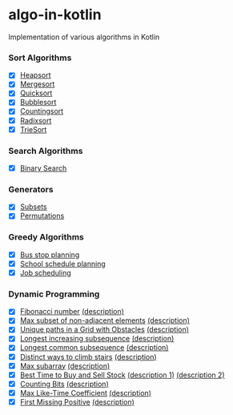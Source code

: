 # algo-in-kotlin
Implementation of various algorithms in Kotlin

### Sort Algorithms
- [x] [Heapsort](../main/src/main/kotlin/sk/mkiss/algorithms/sort/HeapSort.kt)
- [x] [Mergesort](../main/src/main/kotlin/sk/mkiss/algorithms/sort/MergeSort.kt)
- [x] [Quicksort](../main/src/main/kotlin/sk/mkiss/algorithms/sort/QuickSort.kt)
- [x] [Bubblesort](../main/src/main/kotlin/sk/mkiss/algorithms/sort/BubbleSort.kt)
- [x] [Countingsort](../main/src/main/kotlin/sk/mkiss/algorithms/sort/CountingSort.kt)
- [x] [Radixsort](../main/src/main/kotlin/sk/mkiss/algorithms/sort/RadixSort.kt)
- [x] [TrieSort](../main/src/main/kotlin/sk/mkiss/algorithms/sort/TrieSort.kt)

### Search Algorithms
- [x] [Binary Search](../main/src/main/kotlin/sk/mkiss/algorithms/search/BinarySearch.kt)

### Generators
- [x] [Subsets](../main/src/main/kotlin/sk/mkiss/algorithms/generator/SubsetsGenerator.kt)
- [x] [Permutations](../main/src/main/kotlin/sk/mkiss/algorithms/generator/PermutationsGenerator.kt)

### Greedy Algorithms
- [x] [Bus stop planning](../main/src/main/kotlin/sk/mkiss/algorithms/greedy/BusStopPlanner.kt)
- [x] [School schedule planning](../main/src/main/kotlin/sk/mkiss/algorithms/greedy/SchoolSchedulePlanner.kt)
- [x] [Job scheduling](../main/src/main/kotlin/sk/mkiss/algorithms/greedy/JobScheduler.kt)

### Dynamic Programming
- [x] [Fibonacci number](../main/src/main/kotlin/sk/mkiss/algorithms/dynamic/Fibonacci.kt) [(description)](https://en.wikipedia.org/wiki/Fibonacci_number)
- [x] [Max subset of non-adjacent elements](../main/src/main/kotlin/sk/mkiss/algorithms/dynamic/MaxNonAdjacentSubsetSumCalculator.kt) [(description)](https://www.hackerrank.com/challenges/max-array-sum)
- [x] [Unique paths in a Grid with Obstacles](../main/src/main/kotlin/sk/mkiss/algorithms/dynamic/GridWithObstacles.kt) [(description)](https://www.geeksforgeeks.org/unique-paths-in-a-grid-with-obstacles)
- [x] [Longest increasing subsequence](../main/src/main/kotlin/sk/mkiss/algorithms/dynamic/LongestIncreasingSubsequence.kt) [(description)](https://www.hackerrank.com/challenges/longest-increasing-subsequent)
- [x] [Longest common subsequence](../main/src/main/kotlin/sk/mkiss/algorithms/dynamic/LongestCommonSubsequence.kt) [(description)](https://www.hackerrank.com/challenges/dynamic-programming-classics-the-longest-common-subsequence)
- [x] [Distinct ways to climb stairs](../main/src/main/kotlin/sk/mkiss/algorithms/dynamic/ClimbingStairsSolution.kt) [(description)](https://leetcode.com/problems/climbing-stairs)
- [x] [Max subarray](../main/src/main/kotlin/sk/mkiss/algorithms/dynamic/MaxSubarray.kt) [(description)](https://leetcode.com/problems/maximum-subarray)
- [x] [Best Time to Buy and Sell Stock](../main/src/main/kotlin/sk/mkiss/algorithms/dynamic/BuyAndSellStock.kt) [(description 1)](https://leetcode.com/problems/best-time-to-buy-and-sell-stock) [(description 2)](https://leetcode.com/problems/best-time-to-buy-and-sell-stock-ii)
- [x] [Counting Bits](../main/src/main/kotlin/sk/mkiss/algorithms/dynamic/CountingBits.kt) [(description)](https://leetcode.com/problems/counting-bits)
- [x] [Max Like-Time Coefficient](../main/src/main/kotlin/sk/mkiss/algorithms/dynamic/MaxLikeTimeCoefficientSolution.kt) [(description)](https://leetcode.com/problems/reducing-dishes)
- [x] [First Missing Positive](../main/src/main/kotlin/sk/mkiss/algorithms/dynamic/FirstMissingPositive.kt) [(description)](https://leetcode.com/problems/first-missing-positive)
